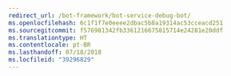 ```yaml
---
redirect_url: /bot-framework/bot-service-debug-bot/
ms.openlocfilehash: 6c1f1f7e0eeee2dbac5b8a19314ac53cceacd251
ms.sourcegitcommit: f576981342fb3361216675815714e24281e20ddf
ms.translationtype: HT
ms.contentlocale: pt-BR
ms.lasthandoff: 07/18/2018
ms.locfileid: "39296829"
---
```

